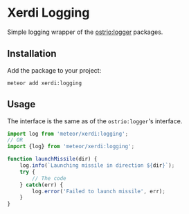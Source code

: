 # Xerdi Logging

Simple logging wrapper of the [ostrio:logger](https://github.com/VeliovGroup/Meteor-logger) packages.

## Installation

Add the package to your project:
```shell
meteor add xerdi:logging
```

## Usage

The interface is the same as of the `ostrio:logger`'s interface.
```javascript
import log from 'meteor/xerdi:logging';
// OR
import {log} from 'meteor/xerdi:logging';

function launchMissile(dir) {
    log.info(`Launching missile in direction ${dir}`);
    try {
        // The code
    } catch(err) {
        log.error('Failed to launch missile', err);
    }
}
```
